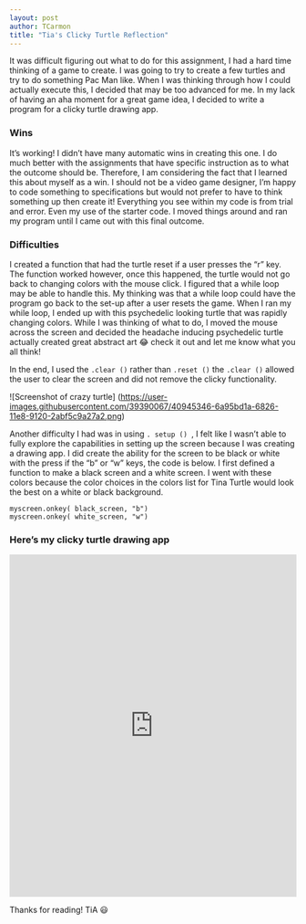```yaml
---
layout: post
author: TCarmon
title: "Tia's Clicky Turtle Reflection"
---
```


It was difficult figuring out what to do for this assignment, I had a hard time thinking of a game to create. I was going to try to create a few turtles and try to do something Pac Man like. When I was thinking through how I could actually execute this, I decided that may be too advanced for me. In my lack of having an aha moment for a great game idea, I decided to write a program for a clicky turtle drawing app. 

### Wins

It’s working! I didn’t have many automatic wins in creating this one. I do much better with the assignments that have specific instruction as to what the outcome should be. Therefore, I am considering the fact that I learned this about myself as a win. I should not be a video game designer, I’m happy to code something to specifications but would not prefer to have to think something up then create it! Everything you see within my code is from trial and error. Even my use of the starter code. I moved things around and ran my program until I came out with this final outcome.

### Difficulties

I created a function that had the turtle reset if a user presses the “r” key.  The function worked however, once this happened, the turtle would not go back to changing colors with the mouse click. I figured that a while loop may be able to handle this. My thinking was that a while loop could have the program go back to the set-up after a user resets the game. When I ran my while loop, I ended up with this psychedelic looking turtle that was rapidly changing colors. While I was thinking of what to do, I moved the mouse across the screen and decided the headache inducing psychedelic turtle actually created great abstract art :joy: check it out and let me know what you all think!
 

In the end, I used the `.clear ()` rather than `.reset ()`  the `.clear ()` allowed the user to clear the screen and did not remove the clicky functionality. 

![Screenshot of crazy turtle] (https://user-images.githubusercontent.com/39390067/40945346-6a95bd1a-6826-11e8-9120-2abf5c9a27a2.png) 

Another difficulty I had was in using `. setup () `, I felt like I wasn’t able to fully explore the capabilities in setting up the screen because I was creating a drawing app. I did create the ability for the screen to be black or white with the press if the “b” or “w” keys, the code is below. I first defined a function to make a black screen and a white screen. I went with these colors because the color choices in the colors list for Tina Turtle would look the best on a white or black background.
```
myscreen.onkey( black_screen, "b")
myscreen.onkey( white_screen, "w")
```
### Here’s my clicky turtle drawing app
<iframe src="https://trinket.io/embed/python/f7d1f17a5d?start=result" width="100%" height="600" frameborder="0" marginwidth="0" marginheight="0" allowfullscreen></iframe>

Thanks for reading!
TiA :smiley:
